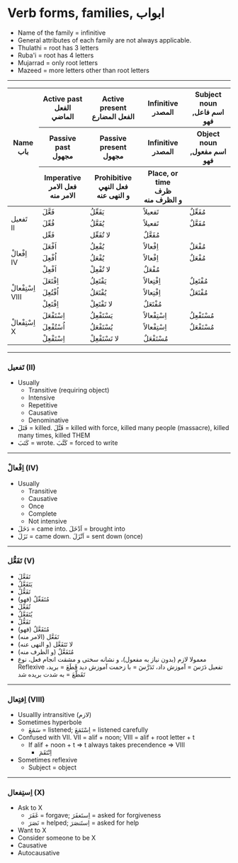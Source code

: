 # Verb forms, families, ابواب

- Name of the family = infinitive
- General attributes of each family are not always applicable.
- Thulathi = root has 3 letters
- Ruba'i = root has 4 letters
- Mujarrad = only root letters
- Mazeed = more letters other than root letters

---

<table>
    <thead>
        <tr>
            <th rowspan=3>
                Name
                <br />
                باب
            </th>
            <th>
                Active past
                <br />
                الفعل الماضي
            </th>
            <th>
                Active present
                <br />
                الفعل المضارع
            </th>
            <th>
                Infinitive
                <br />
                المصدر
            </th>
            <th>
                Subject noun
                <br />
                اسم فاعل, فهو
            </th>
        </tr>
        <tr>
            <th>
                Passive past
                <br />
                مجهول
            </th>
            <th>
                Passive present
                <br />
                مجهول
            </th>
            <th>
                Infinitive
                <br />
                المصدر
            </th>
            <th>
                Object noun
                <br />
                اسم مفعول, فهو
            </th>
        </tr>
        <tr>
            <th>
                Imperative
                <br />
                فعل الامر
                <br />
                الامر منه
            </th>
            <th>
                Prohibitive
                <br />
                فعل النهي
                <br />
                و النهی عنه
            </th>
            <th>
                Place, or time
                <br />
                ظرف
                <br />
                و الظرف منه
            </th>
            <th>
            </th>
        </tr>
    </thead>
    <tbody>
        <tr>
            <td rowspan=3>
                تَفعیل
                <br/>
                II
            </td>
            <td>فَعَّلَ</td>
            <td>یَفَعِّلُ</td>
            <td>تَفعیلاً</td>
            <td>مُفَعِّلٌ</td>
        </tr>
        <tr>
            <td>فُعِّلَ</td>
            <td>یُفَعَّلُ</td>
            <td>تَفعیلاً</td>
            <td>مُفَعَّلٌ</td>
        </tr>
        <tr>
            <td>فَعِّل</td>
            <td>لا تُفَعِّل</td>
            <td>مُفَعَّلٌ</td>
            <td></td>
        </tr>
        <tr>
            <td rowspan=3>
                اِفْعالْ
                <br/>
                IV
            </td>
            <td>اَفْعَلَ</td>
            <td>یُفْعِلُ</td>
            <td>اِفْعالاً</td>
            <td>مُفْعَلٌ</td>
        </tr>
        <tr>
            <td>اُفْعِلَ</td>
            <td>یُفْعَلُ</td>
            <td>اِفْعالاً</td>
            <td>مُفْعَلٌ</td>
        </tr>
        <tr>
            <td>اَفْعِلْ</td>
            <td>لا تُفْعِلْ</td>
            <td>مُفْعَلٌ</td>
            <td></td>
        </tr>
        <tr>
            <td rowspan=3>
                اِسْتِفْعالْ
                <br/>
                VIII
            </td>
            <td>اِفْتَعَلَ</td>
            <td>يَفْتَعِلُ</td>
            <td>اِفْتِعالاً</td>
            <td>مُفْتَعِلٌ</td>
        </tr>
        <tr>
            <td>اُفْتُعِلَ</td>
            <td>يُفْتَعَلُ</td>
            <td>اِفْتِعالاً</td>
            <td>مُفْتَعَلٌ</td>
        </tr>
        <tr>
            <td>اِفْتَعِلْ</td>
            <td>لا تَفْتَعِلْ</td>
            <td>مُفْتَعَلٌ</td>
            <td></td>
        </tr>
        <tr>
            <td rowspan=3>
                اِسْتِفْعالْ
                <br/>
                X
            </td>
            <td>اِسْتَفْعَلَ</td>
            <td>يَسْتَفْعِلُ</td>
            <td>اِسْتِفْعالاً</td>
            <td>مُسْتَفْعِلُ</td>
        </tr>
        <tr>
            <td>اُسْتُفْعِلَ</td>
            <td>يُسْتَفْعَلُ</td>
            <td>اِسْتِفْعالاً</td>
            <td>مُسْتَفْعَلٌ</td>
        </tr>
        <tr>
            <td>اِسْتَفْعِلْ</td>
            <td>لا تَسْتَفْعِلْ</td>
            <td>مُسْتَفْعَلٌ</td>
            <td></td>
        </tr>
    </tbody>
</table>

---

### تَفعیل (II)

- Usually
  - Transitive (requiring object)
  - Intensive
  - Repetitive
  - Causative
  - Denominative
- قَتَلَ = killed. قَتَّلَ = killed with force, killed many people (massacre), killed many times, killed THEM
- کَتَبَ = wrote. کَتَّبَ = forced to write

---

### اِفْعالْ (IV)

- Usually
    - Transitive
    - Causative
    - Once
    - Complete
    - Not intensive
- دَخَلَ = came into. اَدْخَلَ = brought into
- نَزَلَ = came down. اَنْزَلَ = sent down (once)

---

### تَفَعُّل (V)

- تَفَعَّلَ
- یَتَفَعَّلُ
- تَفَعُّلً
- (فهو) مُتَفَعِّلٌ
- تُفَعِّلَ
- یُتَفَعَّلُ
- تَفَعُّلً
- (فهو) مُتَفَعَّلٌ
- (الامر منه) تَفَعَّل
- (و النهی عنه) لا تَتَفَعَّل
- (و الظرف منه) مُتَفَعَّلٌ
- معمولا لازم (بدون نیاز به مفعول)، و نشانه سختی و مشقت انجام فعل، نوع Reflexive تفعیل
  دَرَسَ = آموزش داد، تَدَرَّسَ = با زحمت آموزش دید
  قَطَعَ = برید، تَقَطَّعَ = به شدت بریده شد

---

### اِفتِعال (VIII)

- Usuallly intransitive (لازم)
- Sometimes hyperbole
    - سَمَعَ = listened; اِسْتَمَعَ = listened carefully
- Confused with VII. VII = alif + noon; VIII = alif + root letter + t
    - If alif + noon + t => t always takes precendence => VIII
        - اِنْتَقَمَ
- Sometimes reflexive
    - Subject = object

---

### اِستِفعال (X)

- Ask to X
    - غَفَرَ = forgave; اِستَغفَرَ = asked for forgiveness
    - نَصَرَ = helped; اِستَنصَرَ = asked for help
- Want to X
- Consider someone to be X
- Causative
- Autocausative

